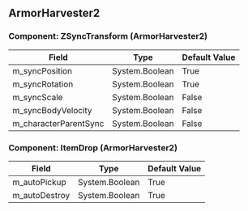 ## ArmorHarvester2

### Component: ZSyncTransform (ArmorHarvester2)

|Field|Type|Default Value|
|---|---|---|
|m_syncPosition|System.Boolean|True|
|m_syncRotation|System.Boolean|True|
|m_syncScale|System.Boolean|False|
|m_syncBodyVelocity|System.Boolean|False|
|m_characterParentSync|System.Boolean|False|

### Component: ItemDrop (ArmorHarvester2)

|Field|Type|Default Value|
|---|---|---|
|m_autoPickup|System.Boolean|True|
|m_autoDestroy|System.Boolean|True|

